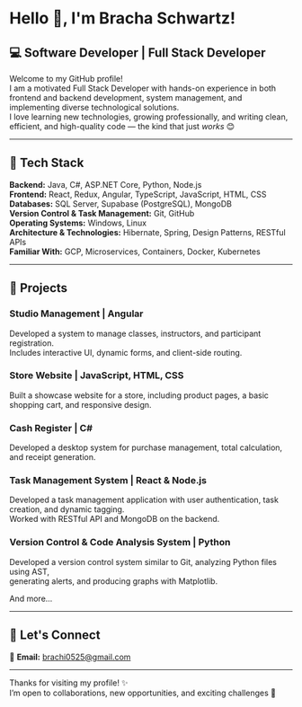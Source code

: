 # Hello 👋, I'm Bracha Schwartz!

## 💻 Software Developer | Full Stack Developer

Welcome to my GitHub profile!  
I am a motivated Full Stack Developer with hands-on experience in both frontend and backend development, system management, and implementing diverse technological solutions.  
I love learning new technologies, growing professionally, and writing clean, efficient, and high-quality code — the kind that just *works* 😊  


---

## 🧰 Tech Stack

**Backend:** Java, C#, ASP.NET Core, Python, Node.js  
**Frontend:** React, Redux, Angular, TypeScript, JavaScript, HTML, CSS  
**Databases:** SQL Server, Supabase (PostgreSQL), MongoDB  
**Version Control & Task Management:** Git, GitHub  
**Operating Systems:** Windows, Linux  
**Architecture & Technologies:** Hibernate, Spring, Design Patterns, RESTful APIs  
**Familiar With:** GCP, Microservices, Containers, Docker, Kubernetes

---

## 🚀 Projects
### Studio Management | Angular
Developed a system to manage classes, instructors, and participant registration.  
Includes interactive UI, dynamic forms, and client-side routing.

### Store Website | JavaScript, HTML, CSS
Built a showcase website for a store, including product pages, a basic shopping cart, and responsive design.

### Cash Register | C#
Developed a desktop system for purchase management, total calculation, and receipt generation.

### Task Management System | React & Node.js
Developed a task management application with user authentication, task creation, and dynamic tagging.  
Worked with RESTful API and MongoDB on the backend.

### Version Control & Code Analysis System | Python
Developed a version control system similar to Git, analyzing Python files using AST,  
generating alerts, and producing graphs with Matplotlib.

And more...


---

## 🤝 Let's Connect

📧 **Email:** [brachi0525@gmail.com](mailto:brachi0525@gmail.com)  

---

Thanks for visiting my profile! ✨  
I’m open to collaborations, new opportunities, and exciting challenges 💪
